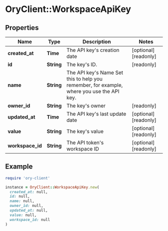 # OryClient::WorkspaceApiKey

## Properties

| Name | Type | Description | Notes |
| ---- | ---- | ----------- | ----- |
| **created_at** | **Time** | The API key&#39;s creation date | [optional][readonly] |
| **id** | **String** | The key&#39;s ID. | [readonly] |
| **name** | **String** | The API key&#39;s Name  Set this to help you remember, for example, where you use the API key. |  |
| **owner_id** | **String** | The key&#39;s owner | [readonly] |
| **updated_at** | **Time** | The API key&#39;s last update date | [optional][readonly] |
| **value** | **String** | The key&#39;s value | [optional][readonly] |
| **workspace_id** | **String** | The API token&#39;s workspace ID | [optional][readonly] |

## Example

```ruby
require 'ory-client'

instance = OryClient::WorkspaceApiKey.new(
  created_at: null,
  id: null,
  name: null,
  owner_id: null,
  updated_at: null,
  value: null,
  workspace_id: null
)
```

